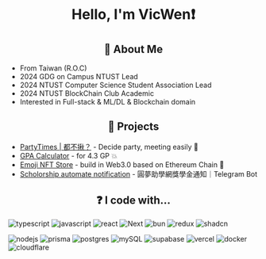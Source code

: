 <h1 align="center">
    <p>Hello, I'm VicWen❗</p>
</h1>

<h2 align="center">👀 About Me</h2>

<ul>
    <li>From Taiwan (R.O.C)</li>
    <li>2024 GDG on Campus NTUST Lead</li>
    <li>2024 NTUST Computer Science Student Association Lead</li>
    <li>2024 NTUST BlockChain Club Academic</li>
    <li>Interested in Full-stack & ML/DL & Blockchain domain</li>
</ul>

<h2 align="center">🚀 Projects</h2>
<ul>
    <li><a href="https://partytimes.org">PartyTimes | 都不揪？</a> - Decide party, meeting easily 🌟</li>
    <li><a href="https://gpa-calculator.vicwen.app/">GPA Calculator</a> - for 4.3 GP 💥</li>
    <li><a href="https://github.com/viiccwen/emoji-store">Emoji NFT Store</a> - build in Web3.0 based on Ethereum Chain 🚀</li>
    <li><a href="https://github.com/viiccwen/Help-Dream-Scholarship-Notify-Bot">Scholorship automate notification</a> - 圓夢助學網獎學金通知｜Telegram Bot</li>
</ul>

<h2 align="center">❓ I code with...</h2>

<p>
<img src="https://img.shields.io/badge/typescript-%23007ACC.svg?style=for-the-badge&logo=typescript&logoColor=white" alt="typescript">
<img src="https://img.shields.io/badge/javascript-%23323330.svg?style=for-the-badge&logo=javascript&logoColor=%23F7DF1E" alt="javascript"> 
<img src="https://img.shields.io/badge/react-%2320232a.svg?style=for-the-badge&logo=react&logoColor=%2361DAFB" alt="react">
<img src="https://img.shields.io/badge/Next-black?style=for-the-badge&logo=next.js&logoColor=white" alt="Next">
<img src="https://img.shields.io/badge/Bun-%23000000.svg?style=for-the-badge&logo=bun&logoColor=white" alt="bun">
<img src="https://img.shields.io/badge/redux-%23593d88.svg?style=for-the-badge&logo=redux&logoColor=white" alt="redux">
<img src="https://img.shields.io/badge/shadcn%2Fui-000000?style=for-the-badge&logo=shadcnui&logoColor=white" alt="shadcn">
</p>
<p>
<img src="https://img.shields.io/badge/node.js-6DA55F?style=for-the-badge&logo=node.js&logoColor=white" alt="nodejs">
<img src="https://img.shields.io/badge/Prisma-3982CE?style=for-the-badge&logo=Prisma&logoColor=white" alt="prisma"> 
<img src="https://img.shields.io/badge/postgres-%23316192.svg?style=for-the-badge&logo=postgresql&logoColor=white" alt="postgres">
<img src="https://img.shields.io/badge/mysql-4479A1.svg?style=for-the-badge&logo=mysql&logoColor=white" alt="mySQL">      
<img src="https://img.shields.io/badge/Supabase-3ECF8E?style=for-the-badge&logo=supabase&logoColor=white" alt="supabase">         
<img src="https://img.shields.io/badge/vercel-%23000000.svg?style=for-the-badge&logo=vercel&logoColor=white" alt="vercel"> 
<img src="https://img.shields.io/badge/Docker-2CA5E0?style=for-the-badge&logo=docker&logoColor=white" alt="docker"> 
<img src="https://img.shields.io/badge/Cloudflare-F38020?style=for-the-badge&logo=Cloudflare&logoColor=white" alt="cloudflare"> 


</p>
